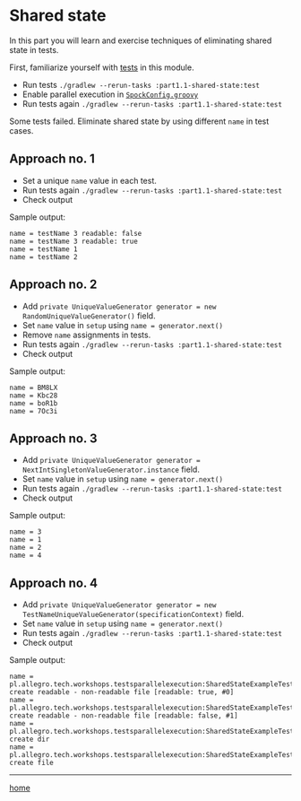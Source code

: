 # Shared state

In this part you will learn and exercise techniques of eliminating shared state in tests.

First, familiarize yourself with [tests](src/test/groovy) in this module.

- Run tests `./gradlew --rerun-tasks :part1.1-shared-state:test`
- Enable parallel execution
  in [`SpockConfig.groovy`](src/test/resources/SpockConfig.groovy)
- Run tests again `./gradlew --rerun-tasks :part1.1-shared-state:test`

Some tests failed. Eliminate shared state by using different `name` in test cases.

## Approach no. 1

- Set a unique `name` value in each test.
- Run tests again `./gradlew --rerun-tasks :part1.1-shared-state:test`
- Check output

Sample output:

```text
name = testName 3 readable: false
name = testName 3 readable: true
name = testName 1
name = testName 2
```

## Approach no. 2

- Add `private UniqueValueGenerator generator = new RandomUniqueValueGenerator()` field.
- Set `name` value in `setup` using `name = generator.next()`
- Remove `name` assignments in tests.
- Run tests again `./gradlew --rerun-tasks :part1.1-shared-state:test`
- Check output

Sample output:

```text
name = BM8LX
name = Kbc28
name = boR1b
name = 7Oc3i
```

## Approach no. 3

- Add `private UniqueValueGenerator generator = NextIntSingletonValueGenerator.instance` field.
- Set `name` value in `setup` using `name = generator.next()`
- Run tests again `./gradlew --rerun-tasks :part1.1-shared-state:test`
- Check output

Sample output:

```text
name = 3
name = 1
name = 2
name = 4
```

## Approach no. 4

- Add `private UniqueValueGenerator generator = new TestNameUniqueValueGenerator(specificationContext)` field.
- Set `name` value in `setup` using `name = generator.next()`
- Run tests again `./gradlew --rerun-tasks :part1.1-shared-state:test`
- Check output

Sample output:

```text
name = pl.allegro.tech.workshops.testsparallelexecution:SharedStateExampleTest:should create readable - non-readable file [readable: true, #0]
name = pl.allegro.tech.workshops.testsparallelexecution:SharedStateExampleTest:should create readable - non-readable file [readable: false, #1]
name = pl.allegro.tech.workshops.testsparallelexecution:SharedStateExampleTest:should create dir
name = pl.allegro.tech.workshops.testsparallelexecution:SharedStateExampleTest:should create file
```

---

[home](../README.md)
